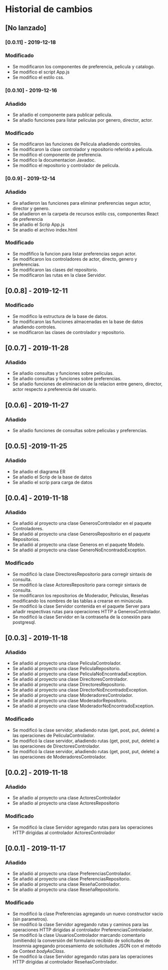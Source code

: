 # Historial de cambios

## [No lanzado] 
### [0.0.11] - 2019-12-18
### Modificado
- Se modificaron los componentes de preferencia, pelicula y catalogo.
- Se modifico el script App.js
- Se modifico el estilo css.

### [0.0.10] - 2019-12-16
### Añadido
- Se añadio el componente para publicar pelicula.
- Se añadio funciones para listar peliculas por genero, director, actor.

### Modificado
- Se modificaron las funciones de Pelicula añadiendo controles.
- Se modificaron la clase  controlador y repositorio referido a pelicula.
- Se modifico el componente de preferencia.
- Se modifico la documentacion Javadoc.
- Se modifico el repositorio y controlador de pelicula.

### [0.0.9] - 2019-12-14
### Añadido
- Se añadieron las funciones para eliminar preferencias segun actor, director y genero.
- Se añadieron en la carpeta de recursos estilo css, componentes React de preferencia 
- Se añadio el Scrip App.js 
- Se anadio el archivo index.html 

### Modificado
- Se modfifico la funcion para listar preferencias segun actor.
- Se modificaron los controladores de actor, directo, genero y preferencias.
- Se modificaron las clases del repositorio.
- Se modificaron las rutas en la clase Servidor.

## [0.0.8] - 2019-12-11
### Modificado
- Se modifico la estructura de la base de datos.
- Se modificaron las funciones almacenadas en la base de datos añadiendo controles.
- se modificaron las clases de controlador y repositorio.

## [0.0.7] - 2019-11-28
### Añadido 
- Se añadio consultas y funciones sobre peliculas.
- Se añadio consultas y funciones sobre preferencias.
- Se añadio funciones de eliminacion de la relacion entre genero, director, actor respecto a preferencia del usuario.

## [0.0.6] - 2019-11-27
### Añadido
- Se añadio funciones de consultas sobre peliculas y preferencias.

## [0.0.5] -2019-11-25
### Añadido
- Se añadio el diagrama ER
- Se añadio el Scrip de la base de datos 
- Se añadio el scrip para carga de datos

## [0.0.4] - 2019-11-18
### Añadido
- Se añadió al proyecto una clase GenerosControlador en el paquete Controladores.
- Se añadió al proyecto una clase GenerosRepositorio en el paquete Repositorios.
- Se añadió al proyecto una clase Generos en el paquete Modelo.
- Se añadió al proyecto una clase GeneroNoEncontradoException.

### Modificado
- Se modificó la clase DirectoresRepositorio para corregir sintaxis de consulta.
- Se modificó la clase ActoresRepositorio para corregir sintaxis de consulta.
- Se modificaron los repositorios de Moderador, Peliculas, Reseñas modificando los nombres de las tablas a crearse en minúscula.
- Se modificó la clase Servidor contenida en el paquete Server para añadir respectivas rutas para operaciones HTTP a GenerosControlador.
- Se modificó la clase Servidor en la contraseña de la conexión para postgresql. 

## [0.0.3] - 2019-11-18
### Añadido
- Se añadió al proyecto una clase PeliculaControlador.
- Se añadió al proyecto una clase PeliculaRepositorio.
- Se añadió al proyecto una clase PeliculaNoEncontradaException.
- Se añadió al proyecto una clase DirecitoresControlador.
- Se añadió al proyecto una clase DirectoresRepositorio.
- Se añadió al proyecto una clase DirectorNoEncontradoException.
- Se añadió al proyecto una clase ModeradoresControlador.
- Se añadió al proyecto una clase ModeradorRepositorio.
- Se añadió al proyecto una clase ModeradorNoEncontradoException.

### Modificado
- Se modificó la clase servidor, añadiendo rutas (get, post, put, delete) a las operaciones de PelículaControlador.
- Se modificó la clase servidor, añadiendo rutas (get, post, put, delete) a las operaciones de DirectoresControlador.
- Se modificó la clase servidor, añadiendo rutas (get, post, put, delete) a las operaciones de ModeradoresControlador.

## [0.0.2] - 2019-11-18
### Añadido
- Se añadio al proyecto una clase ActoresControlador
- Se añadio al proyecto una clase ActoresRepositorio	
### Modificado
- Se modificó la clase Servidor agregando rutas para las operaciones HTTP dirigidas al controlador ActoresControlador

## [0.0.1] - 2019-11-17
### Añadido
- Se añadió al proyecto una clase PreferenciasControlador.
- Se añadió al proyecto una clase PreferenciasRepositorio. 
- Se añadio al proyecto una clase ReseñaControlador.
- Se añadio al proyecto una clase ReseñaRepositorio.

### Modificado
- Se modificó la clase Preferencias agregando un nuevo constructor vacio (sin parametros).
- Se modificó la clase Servidor agregando rutas y caminos para las operaciones HTTP dirigidas al controlador PreferenciasControlador.
- Se modificó la clase UsuariosControlador marcando comentario (omitiendo) la conversión del formulario recibido de solicitudes de Insomnia agregando procesamiento de solicitudes JSON con el método de Context *bodyAsClass*.
- Se modificó la clase Servidor agregando rutas para las operaciones HTTP dirigidas al controlador ReseñasControlador.



